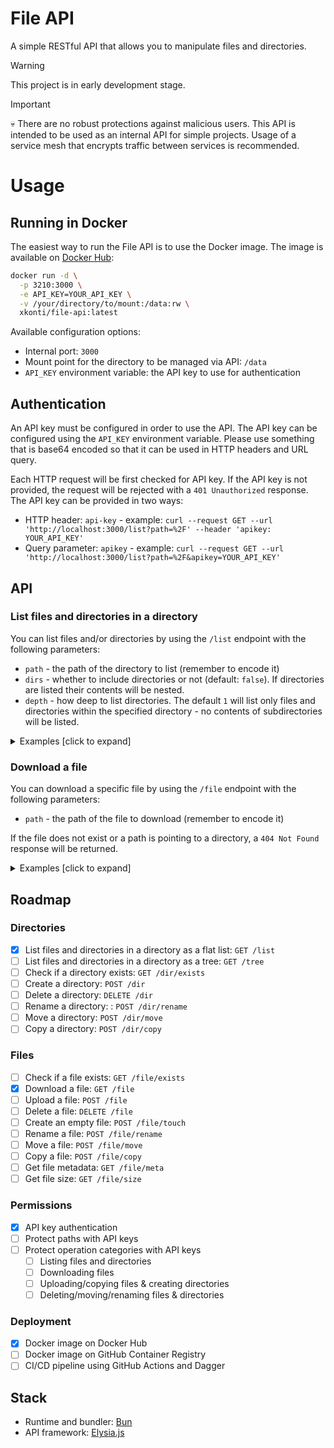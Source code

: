# File API

A simple RESTful API that allows you to manipulate files and directories.

> [!WARNING]
> This project is in early development stage.

> [!IMPORTANT]
> 💀 There are no robust protections against malicious users. This API is intended to be used as an internal API for simple projects. Usage of a service mesh that encrypts traffic between services is recommended.

# Usage

## Running in Docker

The easiest way to run the File API is to use the Docker image. The image is available on [Docker Hub](https://hub.docker.com/r/xkonti/file-api):

```bash
docker run -d \
  -p 3210:3000 \
  -e API_KEY=YOUR_API_KEY \
  -v /your/directory/to/mount:/data:rw \
  xkonti/file-api:latest
```

Available configuration options:

- Internal port: `3000`
- Mount point for the directory to be managed via API: `/data`
- `API_KEY` environment variable: the API key to use for authentication

## Authentication

An API key must be configured in order to use the API. The API key can be configured using the `API_KEY` environment variable. Please use something that is base64 encoded so that it can be used in HTTP headers and URL query.

Each HTTP request will be first checked for API key. If the API key is not provided, the request will be rejected with a `401 Unauthorized` response. The API key can be provided in two ways:

- HTTP header: `api-key` - example: `curl --request GET --url 'http://localhost:3000/list?path=%2F' --header 'apikey: YOUR_API_KEY'`
- Query parameter: `apikey` - example: `curl --request GET --url 'http://localhost:3000/list?path=%2F&apikey=YOUR_API_KEY'`

## API

### List files and directories in a directory

You can list files and/or directories by using the `/list` endpoint with the following parameters:

- `path` - the path of the directory to list (remember to encode it)
- `dirs` - whether to include directories or not (default: `false`). If directories are listed their contents will be nested.
- `depth` - how deep to list directories. The default `1` will list only files and directories within the specified directory - no contents of subdirectories will be listed.

<details>
  <summary>Examples [click to expand]</summary>

- `curl --request GET --url 'http://localhost:3000/list?path=%2F'` - list only files in the root directory (`%2F` is the encoded `/`):
  ```json
  [
    {
      "name": "Expenses 2022.xlsx",
      "fullPath": "/Expenses 2022.xlsx",
      "type": "file"
    }
  ]
  ```
- `curl --request GET --url 'http://localhost:3000/list?path=%2F&dirs=true'` - list files and directories in the root directory (`%2F` is the encoded `/`):

  ```json
  [
    {
      "name": "repos",
      "fullPath": "/repos",
      "type": "dir"
    },
    {
      "name": "Expenses 2022.xlsx",
      "fullPath": "/Expenses 2022.xlsx",
      "type": "file"
    }
  ]
  ```

- `curl --request GET --url 'http://localhost:3000/list?path=%2F&dirs=true&depth=2'` - list files and directories in the root directory. Additionally increase depth to `2` so that the contents of the `repos` directory are listed:
  ```json
  [
    {
      "name": "repos",
      "fullPath": "/repos",
      "type": "dir",
      "contents": [
        {
          "name": "rusty-result-ts",
          "fullPath": "/repos/rusty-result-ts",
          "type": "dir"
        },
        {
          "name": "vue-smart-routes",
          "fullPath": "/repos/vue-smart-routes",
          "type": "dir"
        },
        {
          "name": "todo.md",
          "fullPath": "/repos/todo.md",
          "type": "file"
        },
        {
          "name": "clean-node-package-typescript",
          "fullPath": "/repos/clean-node-package-typescript",
          "type": "dir"
        },
        {
          "name": "notes.md",
          "fullPath": "/repos/notes.md",
          "type": "file"
        }
      ]
    },
    {
      "name": "Expenses 2022.xlsx",
      "fullPath": "/Expenses 2022.xlsx",
      "type": "file"
    }
  ]
  ```
- `curl --request GET --url 'http://localhost:3000/list?path=%2F&dirs=true&depth=2'` - list **only files** in the root directory. Additionally increase depth to `2` so that the contents of the `repos` directory are listed. This will present all the files as a flat list:
  ```json
  [
    {
      "name": "todo.md",
      "fullPath": "/repos/todo.md",
      "type": "file"
    },
    {
      "name": "notes.md",
      "fullPath": "/repos/notes.md",
      "type": "file"
    },
    {
      "name": "Expenses 2022.xlsx",
      "fullPath": "/Expenses 2022.xlsx",
      "type": "file"
    }
  ]
  ```
- `curl --request GET --url 'http://localhost:3000/list?path=repos%2Frusty-result.ts&dirs=true'` - list files and directories in the `repos/rusty-result.ts` directory. Additionally increase depth to `2` so that the contents of the `repos` directory are listed:
  ```json
  [
    {
      "name": "repos",
      "fullPath": "/repos",
      "type": "dir",
      "contents": [
        {
          "name": "rusty-result-ts",
          "fullPath": "/repos/rusty-result-ts",
          "type": "dir"
        },
        {
          "name": "vue-smart-routes",
          "fullPath": "/repos/vue-smart-routes",
          "type": "dir"
        },
        {
          "name": "todo.md",
          "fullPath": "/repos/todo.md",
          "type": "file"
        },
        {
          "name": "clean-node-package-typescript",
          "fullPath": "/repos/clean-node-package-typescript",
          "type": "dir"
        },
        {
          "name": "notes.md",
          "fullPath": "/repos/notes.md",
          "type": "file"
        }
      ]
    },
    {
      "name": "Expenses 2022.xlsx",
      "fullPath": "/Expenses 2022.xlsx",
      "type": "file"
    }
  ]
  ```
  </details>

### Download a file

You can download a specific file by using the `/file` endpoint with the following parameters:

- `path` - the path of the file to download (remember to encode it)

If the file does not exist or a path is pointing to a directory, a `404 Not Found` response will be returned.

<details>
  <summary>Examples [click to expand]</summary>

- `curl --request GET --url 'http://localhost:3000/file?path=%2FExpenses%202022.xlsx'` - download the `Expenses 2022.xlsx` file (`%2FExpenses%202022.xlsx` is the encoded `/Expenses 2022.xlsx`)
</details>

## Roadmap

### Directories

- [x] List files and directories in a directory as a flat list: `GET /list`
- [ ] List files and directories in a directory as a tree: `GET /tree`
- [ ] Check if a directory exists: `GET /dir/exists`
- [ ] Create a directory: `POST /dir`
- [ ] Delete a directory: `DELETE /dir`
- [ ] Rename a directory: : `POST /dir/rename`
- [ ] Move a directory: `POST /dir/move`
- [ ] Copy a directory: `POST /dir/copy`

### Files

- [ ] Check if a file exists: `GET /file/exists`
- [x] Download a file: `GET /file`
- [ ] Upload a file: `POST /file`
- [ ] Delete a file: `DELETE /file`
- [ ] Create an empty file: `POST /file/touch`
- [ ] Rename a file: `POST /file/rename`
- [ ] Move a file: `POST /file/move`
- [ ] Copy a file: `POST /file/copy`
- [ ] Get file metadata: `GET /file/meta`
- [ ] Get file size: `GET /file/size`

### Permissions

- [x] API key authentication
- [ ] Protect paths with API keys
- [ ] Protect operation categories with API keys
  - [ ] Listing files and directories
  - [ ] Downloading files
  - [ ] Uploading/copying files & creating directories
  - [ ] Deleting/moving/renaming files & directories

### Deployment

- [x] Docker image on Docker Hub
- [ ] Docker image on GitHub Container Registry
- [ ] CI/CD pipeline using GitHub Actions and Dagger

## Stack

- Runtime and bundler: [Bun](https://bun.sh/)
- API framework: [Elysia.js](https://elysiajs.com/)
